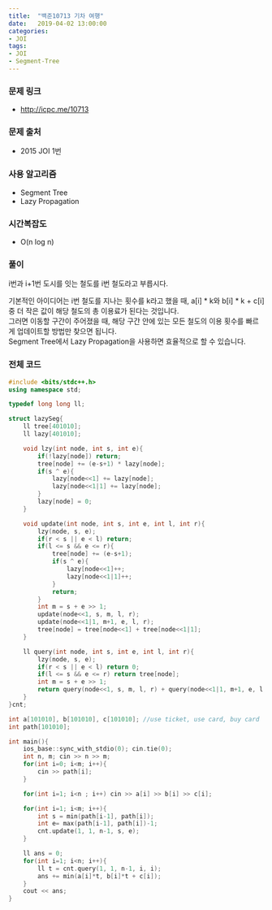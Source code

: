 ```yaml
---
title:  "백준10713 기차 여행"
date:   2019-04-02 13:00:00
categories:
- JOI
tags:
- JOI
- Segment-Tree
---
```


### 문제 링크
* http://icpc.me/10713

### 문제 출처
* 2015 JOI 1번

### 사용 알고리즘
* Segment Tree
* Lazy Propagation

### 시간복잡도
* O(n log n)

### 풀이
i번과 i+1번 도시를 잇는 철도를 i번 철도라고 부릅시다.

기본적인 아이디어는 i번 철도를 지나는 횟수를 k라고 했을 때, a[i] * k와 b[i] * k + c[i] 중 더 작은 값이 해당 철도의 총 이용료가 된다는 것입니다.<br>
그러면 이동할 구간이 주어졌을 때, 해당 구간 안에 있는 모든 철도의 이용 횟수를 빠르게 업데이트할 방법만 찾으면 됩니다.<br>
Segment Tree에서 Lazy Propagation을 사용하면 효율적으로 할 수 있습니다.

### 전체 코드
```cpp
#include <bits/stdc++.h>
using namespace std;

typedef long long ll;

struct lazySeg{
	ll tree[401010];
	ll lazy[401010];

	void lzy(int node, int s, int e){
		if(!lazy[node]) return;
		tree[node] += (e-s+1) * lazy[node];
		if(s ^ e){
			lazy[node<<1] += lazy[node];
			lazy[node<<1|1] += lazy[node];
		}
		lazy[node] = 0;
	}

	void update(int node, int s, int e, int l, int r){
		lzy(node, s, e);
		if(r < s || e < l) return;
		if(l <= s && e <= r){
			tree[node] += (e-s+1);
			if(s ^ e){
				lazy[node<<1]++;
				lazy[node<<1|1]++;
			}
			return;
		}
		int m = s + e >> 1;
		update(node<<1, s, m, l, r);
		update(node<<1|1, m+1, e, l, r);
		tree[node] = tree[node<<1] + tree[node<<1|1];
	}

	ll query(int node, int s, int e, int l, int r){
		lzy(node, s, e);
		if(r < s || e < l) return 0;
		if(l <= s && e <= r) return tree[node];
		int m = s + e >> 1;
		return query(node<<1, s, m, l, r) + query(node<<1|1, m+1, e, l, r);
	}
}cnt;

int a[101010], b[101010], c[101010]; //use ticket, use card, buy card
int path[101010];

int main(){
	ios_base::sync_with_stdio(0); cin.tie(0);
	int n, m; cin >> n >> m;
	for(int i=0; i<m; i++){
		cin >> path[i];
	}

	for(int i=1; i<n ; i++) cin >> a[i] >> b[i] >> c[i];

	for(int i=1; i<m; i++){
		int s = min(path[i-1], path[i]);
		int e= max(path[i-1], path[i])-1;
		cnt.update(1, 1, n-1, s, e);
	}

	ll ans = 0;
	for(int i=1; i<n; i++){
		ll t = cnt.query(1, 1, n-1, i, i);
		ans += min(a[i]*t, b[i]*t + c[i]);
	}
	cout << ans;
}
```
